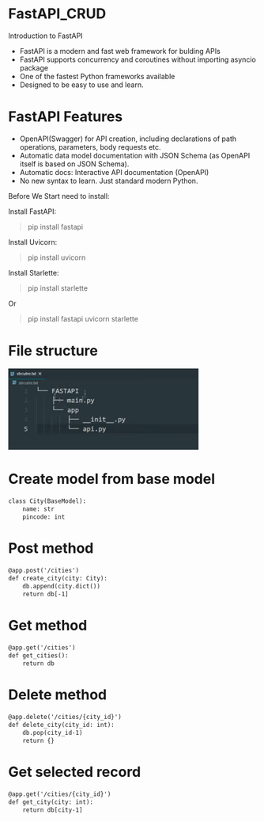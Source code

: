 # FastAPI_CRUD

Introduction to FastAPI

- FastAPI is a modern and fast web framework for bulding APIs
- FastAPI supports concurrency and coroutines without importing asyncio package
- One of the fastest Python frameworks available
- Designed to be easy to use and learn.

# FastAPI Features

- OpenAPI(Swagger) for API creation, including declarations of path operations, parameters, body requests etc.
- Automatic data model documentation with JSON Schema (as OpenAPI itself is based on JSON Schema).
- Automatic docs: Interactive API documentation (OpenAPI)
- No new syntax to learn. Just standard modern Python.

Before We Start need to install:

Install FastAPI:
> pip install fastapi

Install Uvicorn:
> pip install uvicorn

Install Starlette:
> pip install starlette

  Or
  
> pip install fastapi uvicorn starlette

# File structure
![HTTP Methods](https://github.com/Mithlesh-Navlakhe/FastAPI_CRUD/blob/main/asset/Snap001.png)

# Create model from base model

```
class City(BaseModel):
    name: str
    pincode: int
```    

# Post method

```
@app.post('/cities')
def create_city(city: City):
    db.append(city.dict())
    return db[-1]
```
# Get method
```
@app.get('/cities')
def get_cities():
    return db
```
# Delete method
```
@app.delete('/cities/{city_id}')
def delete_city(city_id: int):
    db.pop(city_id-1)
    return {}
```
# Get selected record
```
@app.get('/cities/{city_id}')
def get_city(city: int):
    return db[city-1]
```
